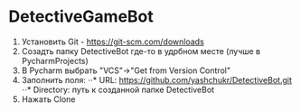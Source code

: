 # DetectiveGameBot
1. Установить Git - https://git-scm.com/downloads
2. Созадть папку DetectiveBot где-то в удрбном месте (лучше в PycharmProjects)
3. В Pycharm выбрать "VCS"->"Get from Version Control"
4. Заполнить поля:
⋅⋅* URL: https://github.com/yashchukr/DetectiveBot.git
⋅⋅* Directory: путь к созданной папке DetectiveBot
6. Нажать Clone
